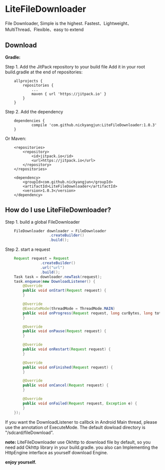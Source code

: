 # LiteFileDownloader
File Downloader,  Simple is the highest. Fastest、Lightweight、MultiThread、Flexible、easy to extend

## Download

**Gradle:**

Step 1. Add the JitPack repository to your build file Add it in your root build.gradle at the end of repositories:
```
    allprojects {
        repositories {
            ...
            maven { url 'https://jitpack.io' }
        }
    }
```

Step 2. Add the dependency
```
    dependencies {
            compile 'com.github.nickyangjun:LiteFileDownloader:1.0.3'
    }
```

Or Maven:
```
    <repositories>
        <repository>
            <id>jitpack.io</id>
            <url>https://jitpack.io</url>
        </repository>
    </repositories>

    <dependency>
        <groupId>com.github.nickyangjun</groupId>
        <artifactId>LiteFileDownloader</artifactId>
        <version>1.0.3</version>
    </dependency>
```

## How do I use LiteFileDownloader?

Step 1. build a global FileDownloader
```java
    FileDownloader downloader = FileDownloader
                    .createBuilder()
                    .build();

```

Step 2. start a request
```java
    Request request = Request
                .createBuilder()
                .url("url")
                .build();
    Task task = downloader.newTask(request);
    task.enqueue(new DownloadListener() {
        @Override
        public void onStart(Request request) {
        }

        @Override
        @ExecuteMode(threadMode = ThreadMode.MAIN)
        public void onProgress(Request request, long curBytes, long totalBytes){
        }

        @Override
        public void onPause(Request request) {
        }

        @Override
        public void onRestart(Request request) {
        }

        @Override
        public void onFinished(Request request) {
        }

        @Override
        public void onCancel(Request request) {
        }

        @Override
        public void onFailed(Request request, Exception e) {
        }
    });
```

If you want the DownloadListener to callbck in Android Main thread, please use the annotation of ExecuteMode. The default dowload directory is "/sdcard/fileDownload". 

**note:** LiteFileDownloader use Okhttp to download file by default, so you need add Okhttp library in your build.gradle. you also can Implementing the HttpEngine interface as yourself download Engine.

**enjoy yourself.**
